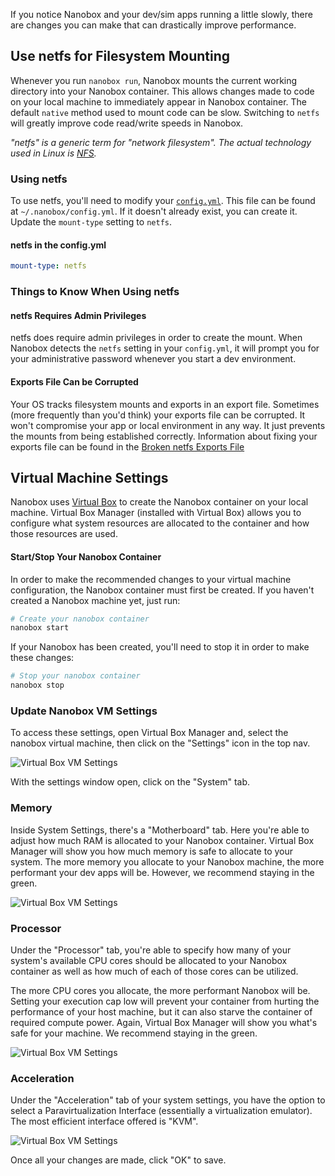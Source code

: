 If you notice Nanobox and your dev/sim apps running a little slowly, there are changes you can make that can drastically improve performance.

## Use netfs for Filesystem Mounting
Whenever you run `nanobox run`, Nanobox mounts the current working directory into your Nanobox container. This allows changes made to code on your local machine to immediately appear in Nanobox container. The default `native` method used to mount code can be slow. Switching to `netfs` will greatly improve code read/write speeds in Nanobox.

*"netfs" is a generic term for "network filesystem". The actual technology used in Linux is [NFS](https://wiki.archlinux.org/index.php/NFS).*

### Using netfs
To use netfs, you'll need to modify your [`config.yml`](/local-config/nanobox-config-yml). This file can be found at `~/.nanobox/config.yml`. If it doesn't already exist, you can create it. Update the `mount-type` setting to `netfs`.

#### netfs in the config.yml
```yaml
mount-type: netfs
```

### Things to Know When Using netfs
#### netfs Requires Admin Privileges
netfs does require admin privileges in order to create the mount. When Nanobox detects the `netfs` setting in your `config.yml`, it will prompt you for your administrative password whenever you start a dev environment.

#### Exports File Can be Corrupted
Your OS tracks filesystem mounts and exports in an export file. Sometimes (more frequently than you'd think) your exports file can be corrupted. It won't compromise your app or local environment in any way. It just prevents the mounts from being established correctly. Information about fixing your exports file can be found in the [Broken netfs Exports File](/trbl/broken-exports-file/)


## Virtual Machine Settings
Nanobox uses [Virtual Box](https://www.virtualbox.org/) to create the Nanobox container on your local machine. Virtual Box Manager (installed with Virtual Box) allows you to configure what system resources are allocated to the container and how those resources are used.

#### Start/Stop Your Nanobox Container
In order to make the recommended changes to your virtual machine configuration, the Nanobox container must first be created. If you haven't created a Nanobox machine yet, just run:

```bash
# Create your nanobox container
nanobox start
```

If your Nanobox has been created, you'll need to stop it in order to make these changes:

```bash
# Stop your nanobox container
nanobox stop
```

### Update Nanobox VM Settings
To access these settings, open Virtual Box Manager and, select the nanobox virtual machine, then click on the "Settings" icon in the top nav.

![Virtual Box VM Settings](vm-performance-linux-settings.png)

With the settings window open, click on the "System" tab.


### Memory
Inside System Settings, there's a "Motherboard" tab. Here you're able to adjust how much RAM is allocated to your Nanobox container. Virtual Box Manager will show you how much memory is safe to allocate to your system. The more memory you allocate to your Nanobox machine, the more performant your dev apps will be. However, we recommend staying in the green.

![Virtual Box VM Settings](vm-performance-linux-ram.png)

### Processor
Under the "Processor" tab, you're able to specify how many of your system's available CPU cores should be allocated to your Nanobox container as well as how much of each of those cores can be utilized.

The more CPU cores you allocate, the more performant Nanobox will be. Setting your execution cap low will prevent your container from hurting the performance of your host machine, but it can also starve the container of required compute power. Again, Virtual Box Manager will show you what's safe for your machine. We recommend staying in the green.

![Virtual Box VM Settings](vm-performance-linux-cpu.png)

### Acceleration
Under the "Acceleration" tab of your system settings, you have the option to select a Paravirtualization Interface (essentially a virtualization emulator). The most efficient interface offered is "KVM".

![Virtual Box VM Settings](vm-performance-linux-kvm.png)

Once all your changes are made, click "OK" to save.
